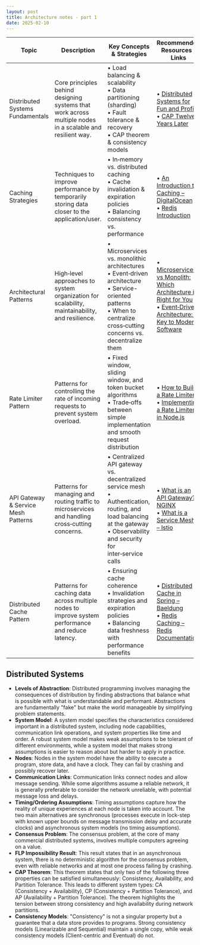 ```yaml
---
layout: post
title: Architecture notes - part 1
date: 2025-02-10
---
```


| **Topic**                         | **Description**                                                                                          | **Key Concepts & Strategies**                                                                                                                                                              | **Recommended Resources / Links**                                                                                                                                                                                                                                  |
|-----------------------------------|----------------------------------------------------------------------------------------------------------|---------------------------------------------------------------------------------------------------------------------------------------------------------------------------------------------|---------------------------------------------------------------------------------------------------------------------------------------------------------------------------------------------------------------------------------------------------------------------|
| Distributed Systems Fundamentals  | Core principles behind designing systems that work across multiple nodes in a scalable and resilient way. | • Load balancing & scalability<br>• Data partitioning (sharding)<br>• Fault tolerance & recovery<br>• CAP theorem & consistency models                                     | • [Distributed Systems for Fun and Profit](http://book.mixu.net/distsys/)<br>• [CAP Twelve Years Later](https://www.infoq.com/articles/cap-twelve-years-later-how-the-rules-have-changed/)                                                                                         |
| Caching Strategies                | Techniques to improve performance by temporarily storing data closer to the application/user.           | • In‑memory vs. distributed caching<br>• Cache invalidation & expiration policies<br>• Balancing consistency vs. performance                                                         | • [An Introduction to Caching – DigitalOcean](https://www.digitalocean.com/community/tutorials/an-introduction-to-caching)<br>• [Redis Introduction](https://redis.io/topics/introduction)                                                                     |
| Architectural Patterns            | High‑level approaches to system organization for scalability, maintainability, and resilience.          | • Microservices vs. monolithic architectures<br>• Event‑driven architecture<br>• Service-oriented patterns<br>• When to centralize cross‑cutting concerns vs. decentralize them | • [Microservices vs Monolith: Which Architecture is Right for You](https://medium.com/@sikachu/microservices-vs-monolith-which-architecture-is-right-for-you-44704e92f258)<br>• [Event‑Driven Architecture: A Key to Modern Software](https://dzone.com/articles/event-driven-architecture-a-key-to-modern-software) |
| Rate Limiter Pattern              | Patterns for controlling the rate of incoming requests to prevent system overload.                     | • Fixed window, sliding window, and token bucket algorithms<br>• Trade‑offs between simple implementation and smooth request distribution                                          | • [How to Build a Rate Limiter](https://dev.to/jameshamann/how-to-build-a-rate-limiter-1nhm)<br>• [Implementing a Rate Limiter in Node.js](https://medium.com/@etiennedub/implementing-a-rate-limiter-in-node-js-86f09e5b42a0)                                     |
| API Gateway & Service Mesh Patterns| Patterns for managing and routing traffic to microservices and handling cross‑cutting concerns.         | • Centralized API gateway vs. decentralized service mesh<br>• Authentication, routing, and load balancing at the gateway<br>• Observability and security for inter‑service calls         | • [What is an API Gateway? – NGINX](https://www.nginx.com/learn/api-gateway/)<br>• [What is a Service Mesh? – Istio](https://istio.io/latest/docs/concepts/what-is-istio/)                                                                         |
| Distributed Cache Pattern         | Patterns for caching data across multiple nodes to improve system performance and reduce latency.       | • Ensuring cache coherence<br>• Invalidation strategies and expiration policies<br>• Balancing data freshness with performance benefits                                              | • [Distributed Cache in Spring – Baeldung](https://www.baeldung.com/distributed-cache-in-spring)<br>• [Redis Caching – Redis Documentation](https://redis.io/topics/caching)       |


## Distributed Systems 

*   **Levels of Abstraction**: Distributed programming involves managing the consequences of distribution by finding abstractions that balance what is possible with what is understandable and performant. Abstractions are fundamentally "fake" but make the world manageable by simplifying problem statements.
*   **System Model**: A system model specifies the characteristics considered important in a distributed system, including node capabilities, communication link operations, and system properties like time and order. A robust system model makes weak assumptions to be tolerant of different environments, while a system model that makes strong assumptions is easier to reason about but harder to apply in practice.
*   **Nodes**: Nodes in the system model have the ability to execute a program, store data, and have a clock. They can fail by crashing and possibly recover later.
*   **Communication Links**: Communication links connect nodes and allow message sending. While some algorithms assume a reliable network, it is generally preferable to consider the network unreliable, with potential message loss and delays.
*   **Timing/Ordering Assumptions**: Timing assumptions capture how the reality of unique experiences at each node is taken into account. The two main alternatives are synchronous (processes execute in lock-step with known upper bounds on message transmission delay and accurate clocks) and asynchronous system models (no timing assumptions).
*   **Consensus Problem**: The consensus problem, at the core of many commercial distributed systems, involves multiple computers agreeing on a value.
*   **FLP Impossibility Result**: This result states that in an asynchronous system, there is no deterministic algorithm for the consensus problem, even with reliable networks and at most one process failing by crashing.
*   **CAP Theorem**: This theorem states that only two of the following three properties can be satisfied simultaneously: Consistency, Availability, and Partition Tolerance. This leads to different system types: CA (Consistency + Availability), CP (Consistency + Partition Tolerance), and AP (Availability + Partition Tolerance). The theorem highlights the tension between strong consistency and high availability during network partitions.
*   **Consistency Models**: "Consistency" is not a singular property but a guarantee that a data store provides to programs. Strong consistency models (Linearizable and Sequential) maintain a single copy, while weak consistency models (Client-centric and Eventual) do not.
